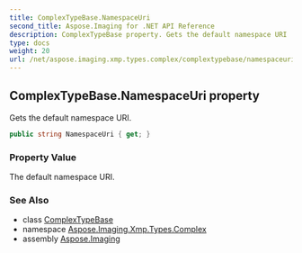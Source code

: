 ```yaml
---
title: ComplexTypeBase.NamespaceUri
second_title: Aspose.Imaging for .NET API Reference
description: ComplexTypeBase property. Gets the default namespace URI
type: docs
weight: 20
url: /net/aspose.imaging.xmp.types.complex/complextypebase/namespaceuri/
---
```

## ComplexTypeBase.NamespaceUri property

Gets the default namespace URI.

```csharp
public string NamespaceUri { get; }
```

### Property Value

The default namespace URI.

### See Also

* class [ComplexTypeBase](../)
* namespace [Aspose.Imaging.Xmp.Types.Complex](../../complextypebase/)
* assembly [Aspose.Imaging](../../../)


